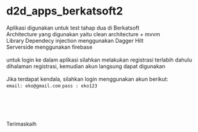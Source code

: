 # d2d_apps_berkatsoft2

Aplikasi digunakan untuk test tahap dua di Berkatsoft<br>
Architecture yang digunakan yaitu clean architecture + mvvm<br>
Library Dependecy injection menggunakan Dagger Hilt <br>
Serverside menggunakan firebase<br>
<br>
untuk login ke dalam aplikasi silahkan melakukan registrasi terlabih dahulu dihalaman registrasi, kemudian akun langsung dapat digunakan<br><br>
Jika terdapat kendala, silahkan login menggunakan akun berikut:
<br>
```email: eko@gmail.com```
```pass : eko123```
<br><br><br><br><br><br>
Terimaskaih
